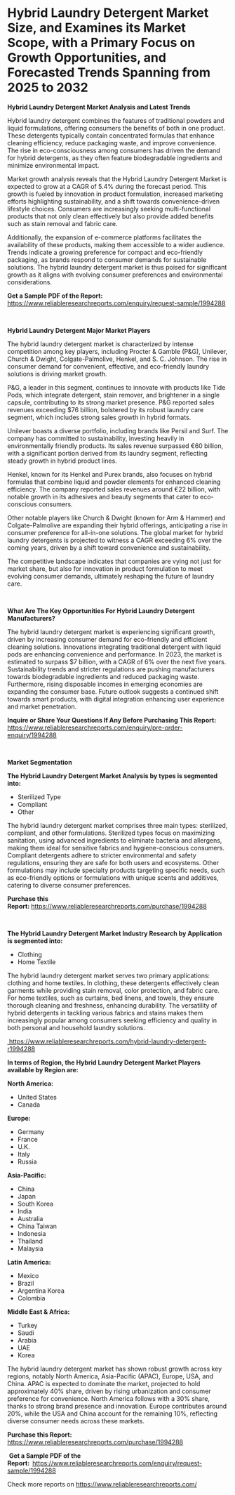 <p><h1>Hybrid Laundry Detergent Market Size, and Examines its Market Scope, with a Primary Focus on Growth Opportunities, and Forecasted Trends Spanning from 2025 to 2032</h1></p><p><strong>Hybrid Laundry Detergent Market Analysis and Latest Trends</strong></p>
<p><p>Hybrid laundry detergent combines the features of traditional powders and liquid formulations, offering consumers the benefits of both in one product. These detergents typically contain concentrated formulas that enhance cleaning efficiency, reduce packaging waste, and improve convenience. The rise in eco-consciousness among consumers has driven the demand for hybrid detergents, as they often feature biodegradable ingredients and minimize environmental impact.</p><p>Market growth analysis reveals that the Hybrid Laundry Detergent Market is expected to grow at a CAGR of 5.4% during the forecast period. This growth is fueled by innovation in product formulation, increased marketing efforts highlighting sustainability, and a shift towards convenience-driven lifestyle choices. Consumers are increasingly seeking multi-functional products that not only clean effectively but also provide added benefits such as stain removal and fabric care.</p><p>Additionally, the expansion of e-commerce platforms facilitates the availability of these products, making them accessible to a wider audience. Trends indicate a growing preference for compact and eco-friendly packaging, as brands respond to consumer demands for sustainable solutions. The hybrid laundry detergent market is thus poised for significant growth as it aligns with evolving consumer preferences and environmental considerations.</p></p>
<p><strong>Get a Sample PDF of the Report:&nbsp;</strong> <a href="https://www.reliableresearchreports.com/enquiry/request-sample/1994288?utm_campaign=2102&utm_medium=2&utm_source=Github&utm_content=ia&utm_term=10022025&utm_id=hybrid-laundry-detergent">https://www.reliableresearchreports.com/enquiry/request-sample/1994288</a></p>
<p>&nbsp;</p>
<p><strong>Hybrid Laundry Detergent Major Market Players</strong></p>
<p><p>The hybrid laundry detergent market is characterized by intense competition among key players, including Procter & Gamble (P&G), Unilever, Church & Dwight, Colgate-Palmolive, Henkel, and S. C. Johnson. The rise in consumer demand for convenient, effective, and eco-friendly laundry solutions is driving market growth.</p><p>P&G, a leader in this segment, continues to innovate with products like Tide Pods, which integrate detergent, stain remover, and brightener in a single capsule, contributing to its strong market presence. P&G reported sales revenues exceeding $76 billion, bolstered by its robust laundry care segment, which includes strong sales growth in hybrid formats.</p><p>Unilever boasts a diverse portfolio, including brands like Persil and Surf. The company has committed to sustainability, investing heavily in environmentally friendly products. Its sales revenue surpassed €60 billion, with a significant portion derived from its laundry segment, reflecting steady growth in hybrid product lines.</p><p>Henkel, known for its Henkel and Purex brands, also focuses on hybrid formulas that combine liquid and powder elements for enhanced cleaning efficiency. The company reported sales revenues around €22 billion, with notable growth in its adhesives and beauty segments that cater to eco-conscious consumers.</p><p>Other notable players like Church & Dwight (known for Arm & Hammer) and Colgate-Palmolive are expanding their hybrid offerings, anticipating a rise in consumer preference for all-in-one solutions. The global market for hybrid laundry detergents is projected to witness a CAGR exceeding 6% over the coming years, driven by a shift toward convenience and sustainability.</p><p>The competitive landscape indicates that companies are vying not just for market share, but also for innovation in product formulation to meet evolving consumer demands, ultimately reshaping the future of laundry care.</p></p>
<p>&nbsp;</p>
<p><strong>What Are The Key Opportunities For Hybrid Laundry Detergent Manufacturers?</strong></p>
<p><p>The hybrid laundry detergent market is experiencing significant growth, driven by increasing consumer demand for eco-friendly and efficient cleaning solutions. Innovations integrating traditional detergent with liquid pods are enhancing convenience and performance. In 2023, the market is estimated to surpass $7 billion, with a CAGR of 6% over the next five years. Sustainability trends and stricter regulations are pushing manufacturers towards biodegradable ingredients and reduced packaging waste. Furthermore, rising disposable incomes in emerging economies are expanding the consumer base. Future outlook suggests a continued shift towards smart products, with digital integration enhancing user experience and market penetration.</p></p>
<p><strong>Inquire or Share Your Questions If Any Before Purchasing This Report:</strong> <a href="https://www.reliableresearchreports.com/enquiry/pre-order-enquiry/1994288?utm_campaign=2102&utm_medium=2&utm_source=Github&utm_content=ia&utm_term=10022025&utm_id=hybrid-laundry-detergent">https://www.reliableresearchreports.com/enquiry/pre-order-enquiry/1994288</a></p>
<p>&nbsp;</p>
<p><strong>Market Segmentation</strong></p>
<p><strong>The Hybrid Laundry Detergent Market Analysis by types is segmented into:</strong></p>
<p><ul><li>Sterilized Type</li><li>Compliant</li><li>Other</li></ul></p>
<p><p>The hybrid laundry detergent market comprises three main types: sterilized, compliant, and other formulations. Sterilized types focus on maximizing sanitation, using advanced ingredients to eliminate bacteria and allergens, making them ideal for sensitive fabrics and hygiene-conscious consumers. Compliant detergents adhere to stricter environmental and safety regulations, ensuring they are safe for both users and ecosystems. Other formulations may include specialty products targeting specific needs, such as eco-friendly options or formulations with unique scents and additives, catering to diverse consumer preferences.</p></p>
<p><strong>Purchase this Report:&nbsp;</strong><a href="https://www.reliableresearchreports.com/purchase/1994288?utm_campaign=2102&utm_medium=2&utm_source=Github&utm_content=ia&utm_term=10022025&utm_id=hybrid-laundry-detergent">https://www.reliableresearchreports.com/purchase/1994288</a></p>
<p>&nbsp;</p>
<p><strong>The Hybrid Laundry Detergent Market Industry Research by Application is segmented into:</strong></p>
<p><ul><li>Clothing</li><li>Home Textile</li></ul></p>
<p><p>The hybrid laundry detergent market serves two primary applications: clothing and home textiles. In clothing, these detergents effectively clean garments while providing stain removal, color protection, and fabric care. For home textiles, such as curtains, bed linens, and towels, they ensure thorough cleaning and freshness, enhancing durability. The versatility of hybrid detergents in tackling various fabrics and stains makes them increasingly popular among consumers seeking efficiency and quality in both personal and household laundry solutions.</p></p>
<p><a href="https://www.reliableresearchreports.com/hybrid-laundry-detergent-r1994288?utm_campaign=2102&utm_medium=2&utm_source=Github&utm_content=ia&utm_term=10022025&utm_id=hybrid-laundry-detergent">&nbsp;https://www.reliableresearchreports.com/hybrid-laundry-detergent-r1994288</a></p>
<p><strong>In terms of Region, the Hybrid Laundry Detergent Market Players available by Region are:</strong></p>
<p>
    <p> <strong> North America: </strong>
        <ul>
            <li>United States</li>
            <li>Canada</li>
        </ul>
        </p> 
    <p> <strong> Europe: </strong>
        <ul>
            <li>Germany</li>
            <li>France</li>
            <li>U.K.</li>
            <li>Italy</li>
            <li>Russia</li>
        </ul>
        </p> 
    <p> <strong> Asia-Pacific: </strong>
        <ul>
            <li>China</li>
            <li>Japan</li>
            <li>South Korea</li>
            <li>India</li>
            <li>Australia</li>
            <li>China Taiwan</li>
            <li>Indonesia</li>
            <li>Thailand</li>
            <li>Malaysia</li>
        </ul>
        </p> 
    <p> <strong> Latin America: </strong>
        <ul>
            <li>Mexico</li>
            <li>Brazil</li>
            <li>Argentina Korea</li>
            <li>Colombia</li>
        </ul>
        </p> 
    <p> <strong> Middle East & Africa: </strong>
        <ul>
            <li>Turkey</li>
            <li>Saudi</li>
            <li>Arabia</li>
            <li>UAE</li>
            <li>Korea</li>
        </ul>
    </p>
    </p>
<p><p>The hybrid laundry detergent market has shown robust growth across key regions, notably North America, Asia-Pacific (APAC), Europe, USA, and China. APAC is expected to dominate the market, projected to hold approximately 40% share, driven by rising urbanization and consumer preference for convenience. North America follows with a 30% share, thanks to strong brand presence and innovation. Europe contributes around 20%, while the USA and China account for the remaining 10%, reflecting diverse consumer needs across these markets.</p></p>
<p><strong>Purchase this Report: </strong><a href="https://www.reliableresearchreports.com/purchase/1994288?utm_campaign=2102&utm_medium=2&utm_source=Github&utm_content=ia&utm_term=10022025&utm_id=hybrid-laundry-detergent">https://www.reliableresearchreports.com/purchase/1994288</a></p>
<p>&nbsp;<strong>Get a Sample PDF of the Report:&nbsp;&nbsp;</strong><a href="https://www.reliableresearchreports.com/enquiry/request-sample/1994288?utm_campaign=2102&utm_medium=2&utm_source=Github&utm_content=ia&utm_term=10022025&utm_id=hybrid-laundry-detergent">https://www.reliableresearchreports.com/enquiry/request-sample/1994288</a></p>
<p><strong></strong></p>
<p>Check more reports on <a href="https://www.reliableresearchreports.com/?utm_campaign=2102&utm_medium=2&utm_source=Github&utm_content=ia&utm_term=10022025&utm_id=hybrid-laundry-detergent">https://www.reliableresearchreports.com/</a></p>